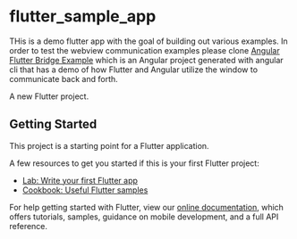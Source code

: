 # flutter_sample_app

THis is a demo flutter app with the goal of building out various examples. In order to test the webview communication examples please clone [Angular Flutter Bridge Example](https://github.com/gd46/angular-flutter-bridge-example) which is an Angular project generated with angular cli that has a demo of how Flutter and Angular utilize the window to communicate back and forth.

A new Flutter project.

## Getting Started

This project is a starting point for a Flutter application.

A few resources to get you started if this is your first Flutter project:

- [Lab: Write your first Flutter app](https://flutter.dev/docs/get-started/codelab)
- [Cookbook: Useful Flutter samples](https://flutter.dev/docs/cookbook)

For help getting started with Flutter, view our
[online documentation](https://flutter.dev/docs), which offers tutorials,
samples, guidance on mobile development, and a full API reference.
